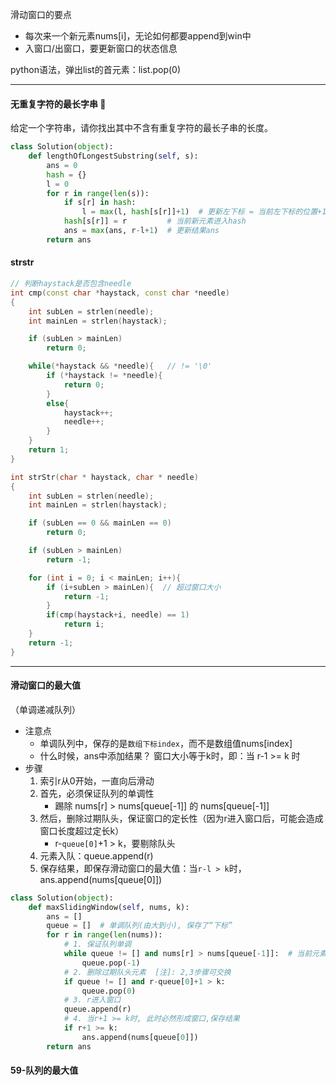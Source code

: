 滑动窗口的要点

- 每次来一个新元素nums[i]，无论如何都要append到win中
- 入窗口/出窗口，要更新窗口的状态信息

python语法，弹出list的首元素：list.pop(0)

---



#### 无重复字符的最长字串 :slightly_smiling_face:

给定一个字符串，请你找出其中不含有重复字符的最长子串的长度。

```python
class Solution(object):
    def lengthOfLongestSubstring(self, s):
        ans = 0
        hash = {}
        l = 0
        for r in range(len(s)):
            if s[r] in hash:
                l = max(l, hash[s[r]]+1)  # 更新左下标 = 当前左下标的位置+1
            hash[s[r]] = r         # 当前新元素进入hash
            ans = max(ans, r-l+1)  # 更新结果ans
        return ans
```



#### strstr

```c++
// 判断haystack是否包含needle
int cmp(const char *haystack, const char *needle) 
{
    int subLen = strlen(needle);
    int mainLen = strlen(haystack);

    if (subLen > mainLen)
        return 0;

    while(*haystack && *needle){   // != '\0'
        if (*haystack != *needle){
            return 0;
        }
        else{
            haystack++;
            needle++;
        }
    }
    return 1;
}

int strStr(char * haystack, char * needle)
{
    int subLen = strlen(needle);
    int mainLen = strlen(haystack);

    if (subLen == 0 && mainLen == 0)
        return 0; 

    if (subLen > mainLen)
        return -1;

    for (int i = 0; i < mainLen; i++){
        if (i+subLen > mainLen){  // 超过窗口大小
            return -1;
        }
        if(cmp(haystack+i, needle) == 1)
            return i;
    }
    return -1;
}
```



---

#### 滑动窗口的最大值

（单调递减队列）

- 注意点
  - 单调队列中，保存的是`数组下标index`，而不是数组值nums[index]
  - 什么时候，ans中添加结果？ 窗口大小等于k时，即：当 r-1 >= k 时
- 步骤
  1. 索引r从0开始，一直向后滑动
  2. 首先，必须保证队列的单调性
     - 踢除 nums[r] > nums[queue[-1]] 的 nums[queue[-1]]
  3. 然后，删除过期队头，保证窗口的定长性（因为r进入窗口后，可能会造成窗口长度超过定长k）
     - r-`queue[0]`+1 > k，要剔除队头
  4. 元素入队：queue.append(r)
  5. 保存结果，即保存滑动窗口的最大值：当`r-l > k`时，ans.append(nums[queue[0]])

```python
class Solution(object):
    def maxSlidingWindow(self, nums, k):
        ans = []
        queue = []  # 单调队列(由大到小), 保存了“下标”
        for r in range(len(nums)):
            # 1. 保证队列单调
            while queue != [] and nums[r] > nums[queue[-1]]:  # 当前元素nums[r] > 队尾元素: 移除队尾
                queue.pop(-1)
            # 2. 删除过期队头元素  [注]: 2,3步骤可交换
            if queue != [] and r-queue[0]+1 > k:
                queue.pop(0)
            # 3. r进入窗口
            queue.append(r)
            # 4. 当r+1 >= k时, 此时必然形成窗口,保存结果
            if r+1 >= k:
                ans.append(nums[queue[0]])
        return ans
```



#### 59-队列的最大值
